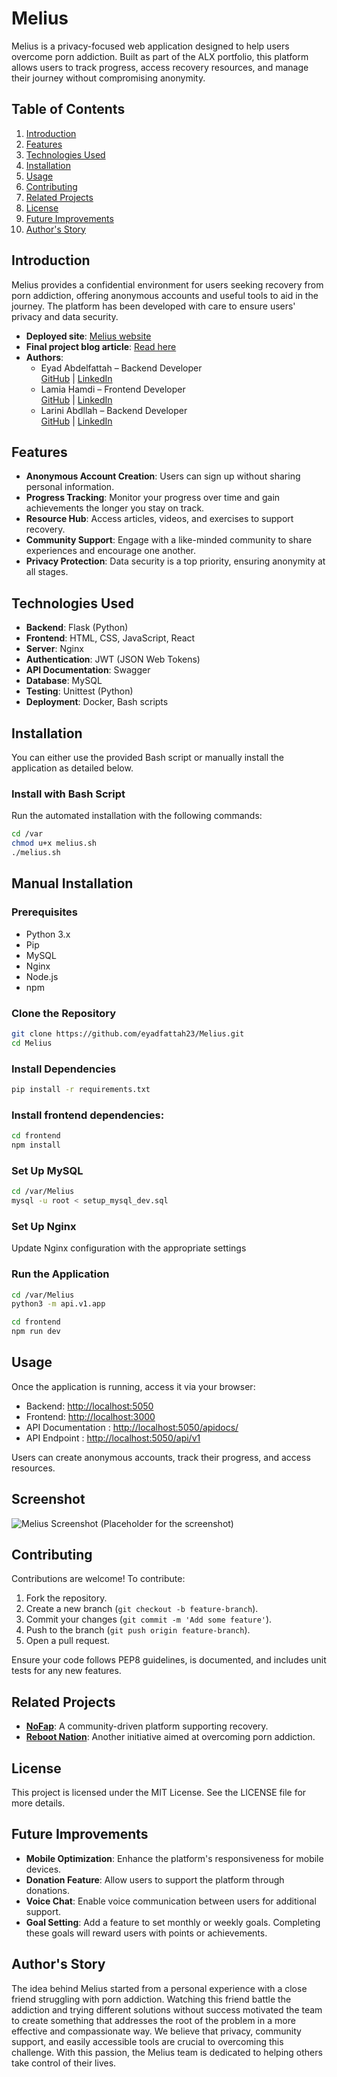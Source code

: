 # Melius

Melius is a privacy-focused web application designed to help users overcome porn addiction. Built as part of the ALX portfolio, this platform allows users to track progress, access recovery resources, and manage their journey without compromising anonymity.

## Table of Contents
1. [Introduction](#introduction)
2. [Features](#features)
3. [Technologies Used](#technologies-used)
4. [Installation](#installation)
5. [Usage](#usage)
6. [Contributing](#contributing)
7. [Related Projects](#related-projects)
8. [License](#license)
9. [Future Improvements](#future-improvements)
10. [Author's Story](#authors-story)


## Introduction

Melius provides a confidential environment for users seeking recovery from porn addiction, offering anonymous accounts and useful tools to aid in the journey. The platform has been developed with care to ensure users' privacy and data security.

- **Deployed site**: [Melius website](https://meliusapp.com)
- **Final project blog article**: [Read here](#)
- **Authors**:
  - Eyad Abdelfattah – Backend Developer  
    [GitHub](https://github.com/eyadfattah23) | [LinkedIn](https://www.linkedin.com/in/eyad-fattah/)
  - Lamia Hamdi – Frontend Developer  
    [GitHub](https://github.com/Lamia1406) | [LinkedIn](https://www.linkedin.com/in/lamia-hamdi/)
  - Larini Abdllah – Backend Developer  
    [GitHub](https://github.com/laribox) | [LinkedIn](https://www.linkedin.com/in/larini-abdllah/)

## Features

- **Anonymous Account Creation**: Users can sign up without sharing personal information.
- **Progress Tracking**: Monitor your progress over time and gain achievements the longer you stay on track.
- **Resource Hub**: Access articles, videos, and exercises to support recovery.
- **Community Support**: Engage with a like-minded community to share experiences and encourage one another.
- **Privacy Protection**: Data security is a top priority, ensuring anonymity at all stages.


## Technologies Used

- **Backend**: Flask (Python)
- **Frontend**: HTML, CSS, JavaScript, React
- **Server**: Nginx
- **Authentication**: JWT (JSON Web Tokens)
- **API Documentation**: Swagger
- **Database**: MySQL
- **Testing**: Unittest (Python)
- **Deployment**: Docker, Bash scripts

## Installation

You can either use the provided Bash script or manually install the application as detailed below.

### Install with Bash Script

Run the automated installation with the following commands:

```bash
cd /var
chmod u+x melius.sh
./melius.sh
```

## Manual Installation

### Prerequisites

- Python 3.x
- Pip
- MySQL
- Nginx
- Node.js
- npm

### Clone the Repository

```bash
git clone https://github.com/eyadfattah23/Melius.git
cd Melius
```

### Install Dependencies

```bash
pip install -r requirements.txt
```

### Install frontend dependencies:

```bash
cd frontend
npm install
```

### Set Up MySQL

```bash
cd /var/Melius
mysql -u root < setup_mysql_dev.sql
```

### Set Up Nginx

Update Nginx configuration with the appropriate settings

### Run the Application

```bash
cd /var/Melius
python3 -m api.v1.app
```

```bash
cd frontend
npm run dev
```

## Usage

Once the application is running, access it via your browser:

- Backend: <http://localhost:5050>
- Frontend: <http://localhost:3000>
- API Documentation : <http://localhost:5050/apidocs/>
- API Endpoint : <http://localhost:5050/api/v1>

Users can create anonymous accounts, track their progress, and access resources.

## Screenshot

![Melius Screenshot](#) (Placeholder for the screenshot)

## Contributing

Contributions are welcome! To contribute:

1.  Fork the repository.
2.  Create a new branch (`git checkout -b feature-branch`).
3.  Commit your changes (`git commit -m 'Add some feature'`).
4.  Push to the branch (`git push origin feature-branch`).
5.  Open a pull request.

Ensure your code follows PEP8 guidelines, is documented, and includes unit tests for any new features.

## Related Projects

- **[NoFap](https://nofap.com/)**: A community-driven platform supporting recovery.
- **[Reboot Nation](https://rebootnation.org/)**: Another initiative aimed at overcoming porn addiction.

## License

This project is licensed under the MIT License. See the LICENSE file for more details.

## Future Improvements

-   **Mobile Optimization**: Enhance the platform's responsiveness for mobile devices.
-   **Donation Feature**: Allow users to support the platform through donations.
-   **Voice Chat**: Enable voice communication between users for additional support.
-   **Goal Setting**: Add a feature to set monthly or weekly goals. Completing these goals will reward users with points or achievements.

## Author's Story

The idea behind Melius started from a personal experience with a close friend struggling with porn addiction. Watching this friend battle the addiction and trying different solutions without success motivated the team to create something that addresses the root of the problem in a more effective and compassionate way. We believe that privacy, community support, and easily accessible tools are crucial to overcoming this challenge. With this passion, the Melius team is dedicated to helping others take control of their lives.
